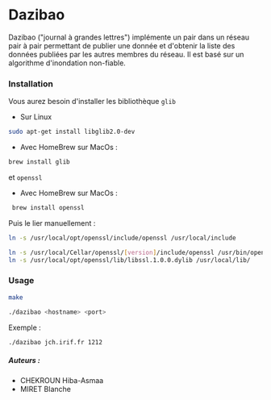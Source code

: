 # Dazibao

Dazibao ("journal à grandes lettres") implémente un pair dans un réseau pair à pair permettant de publier une donnée et d'obtenir la liste des données publiées par les autres membres du réseau. Il est basé sur un algorithme d'inondation non-fiable.

### Installation

Vous aurez besoin d'installer les bibliothèque `glib`
- Sur Linux
```bash
sudo apt-get install libglib2.0-dev
```
- Avec HomeBrew sur MacOs :
```bash
brew install glib
```

et `openssl`

- Avec HomeBrew sur MacOs :
```bash
 brew install openssl
 ```
Puis le lier manuellement :
 ```bash
 ln -s /usr/local/opt/openssl/include/openssl /usr/local/include
 ```

 ```bash
ln -s /usr/local/Cellar/openssl/[version]/include/openssl /usr/bin/openssl
ln -s /usr/local/opt/openssl/lib/libssl.1.0.0.dylib /usr/local/lib/
```

### Usage

```bash
make
```
```bash
./dazibao <hostname> <port>
```
Exemple :
```bash
./dazibao jch.irif.fr 1212
```

##### Auteurs :
- CHEKROUN Hiba-Asmaa
- MIRET Blanche
